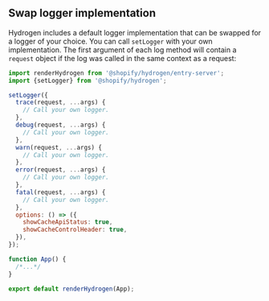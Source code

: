 ## Swap logger implementation

Hydrogen includes a default logger implementation that can be swapped for a logger of your choice. You can call `setLogger` with your own implementation. The first argument of each log method will contain a `request` object if the log was called in the same context as a request:

```js
import renderHydrogen from '@shopify/hydrogen/entry-server';
import {setLogger} from '@shopify/hydrogen';

setLogger({
  trace(request, ...args) {
    // Call your own logger.
  },
  debug(request, ...args) {
    // Call your own logger.
  },
  warn(request, ...args) {
    // Call your own logger.
  },
  error(request, ...args) {
    // Call your own logger.
  },
  fatal(request, ...args) {
    // Call your own logger.
  },
  options: () => ({
    showCacheApiStatus: true,
    showCacheControlHeader: true,
  }),
});

function App() {
  /*...*/
}

export default renderHydrogen(App);
```
